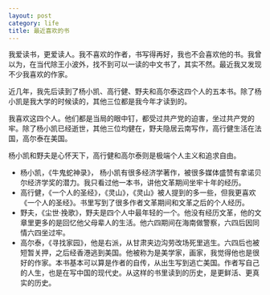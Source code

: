 ```yaml
---
layout: post
category: life
title: 最近喜欢的书
---
```


我爱读书，更爱读人。我不喜欢的作者，书写得再好，我也不会喜欢他的书。我曾以为，在当代除王小波外，找不到可以一读的中文书了，其实不然。最近我又发现不少我喜欢的作家。

近几年，我先后读到了杨小凯、高行健、野夫和高尔泰这四个人的五本书。除了杨小凯是我大学的时候读的，其他三位都是我今年才读到的。

我喜欢这四个人。他们都是当局的眼中钉，都受过共产党的迫害，坐过共产党的牢。除了杨小凯已经逝世，其他三位均健在，野夫隐居云南写作，高行健生活在法国，高尔泰在美国。

杨小凯和野夫是心怀天下，高行健和高尔泰则是极端个人主义和追求自由。

* 杨小凯，《牛鬼蛇神录》， 杨小凯有很多经济学著作，被很多媒体盛赞有拿诺贝尔经济学奖的潜力。我只看过他一本书，讲他文革期间坐牢十年的经历。
* 高行健，《一个人的圣经》，《灵山》，《灵山》被人提到的多一些，但我更喜欢《一个人的圣经》。书里写到了很多作者文革期间和文革之后的个人经历。
* 野夫，《尘世·挽歌》，野夫是四个人中最年轻的一个。他没有经历文革，他的文章里更多的是回忆他父母辈人的生活。他六四期间在海南做警察，六四后因同情六四坐过牢。
* 高尔泰，《寻找家园》，他是右派，从甘肃夹边沟劳改场死里逃生。六四后也被短暂关押，之后经香港逃到美国。他被称为是美学家，画家，我觉得他也是很好的作家。本书基本可以算是作者的自传，从出生写到逃亡美国。作者写自己的人生，也是在写中国的现代史。从这样的书里读到的历史，是更鲜活、更真实的历史。
